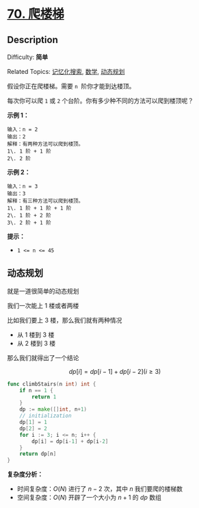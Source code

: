 # [70. 爬楼梯](https://leetcode.cn/problems/climbing-stairs/)

## Description

Difficulty: **简单**

Related Topics: [记忆化搜索](https://leetcode.cn/tag/memoization/), [数学](https://leetcode.cn/tag/math/), [动态规划](https://leetcode.cn/tag/dynamic-programming/)

假设你正在爬楼梯。需要 `n`  阶你才能到达楼顶。

每次你可以爬 `1` 或 `2` 个台阶。你有多少种不同的方法可以爬到楼顶呢？

**示例 1：**

```
输入：n = 2
输出：2
解释：有两种方法可以爬到楼顶。
1\. 1 阶 + 1 阶
2\. 2 阶
```

**示例 2：**

```
输入：n = 3
输出：3
解释：有三种方法可以爬到楼顶。
1\. 1 阶 + 1 阶 + 1 阶
2\. 1 阶 + 2 阶
3\. 2 阶 + 1 阶
```

**提示：**

- `1 <= n <= 45`

## 动态规划

就是一道很简单的动态规划

我们一次能上 1 楼或者两楼

比如我们要上 3 楼，那么我们就有两种情况

- 从 1 楼到 3 楼
- 从 2 楼到 3 楼

那么我们就得出了一个结论

$$
dp[i] = dp[i-1] + dp[i-2] (i\ge 3)
$$

```go
func climbStairs(n int) int {
	if n == 1 {
		return 1
	}
	dp := make([]int, n+1)
	// initialization
	dp[1] = 1
	dp[2] = 2
	for i := 3; i <= n; i++ {
		dp[i] = dp[i-1] + dp[i-2]
	}
	return dp[n]
}
```

**复杂度分析：**

- 时间复杂度：$O(N)$ 进行了 $n-2$ 次，其中 $n$ 我们要爬的楼梯数
- 空间复杂度：$O(N)$ 开辟了一个大小为 $n+1$ 的 $dp$ 数组
